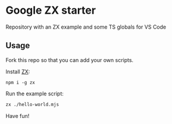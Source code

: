 # Google ZX starter

Repository with an ZX example and some TS globals for VS Code

## Usage

Fork this repo so that you can add your own scripts.

Install [ZX](https://github.com/google/zx):

```shell
npm i -g zx
```

Run the example script:

```sh
zx ./hello-world.mjs
```

Have fun!
